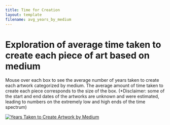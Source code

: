 ```yaml
---
title: Time for Creation
layout: template
filename: avg_years_by_medium
---
```


# Exploration of average time taken to create each piece of art based on medium 

Mouse over each box to see the average number of years taken to create each artwork categorized by medium. The average amount of time taken to create each piece corresponds to the size of the box. (*Disclaimer: some of the start and end dates of the artworks are unknown and were estimated, leading to numbers on the extremely low and high ends of the time spectrum) 


<html>

<div class='tableauPlaceholder' id='viz1618364340966' style='position: relative'><noscript><a href='#'><img alt='Years Taken to Create Artwork by Medium ' src='https:&#47;&#47;public.tableau.com&#47;static&#47;images&#47;Av&#47;Average_Years_Taken_Medium&#47;Sheet1&#47;1_rss.png' style='border: none' /></a></noscript><object class='tableauViz'  style='display:none;'><param name='host_url' value='https%3A%2F%2Fpublic.tableau.com%2F' /> <param name='embed_code_version' value='3' /> <param name='site_root' value='' /><param name='name' value='Average_Years_Taken_Medium&#47;Sheet1' /><param name='tabs' value='no' /><param name='toolbar' value='yes' /><param name='static_image' value='https:&#47;&#47;public.tableau.com&#47;static&#47;images&#47;Av&#47;Average_Years_Taken_Medium&#47;Sheet1&#47;1.png' /> <param name='animate_transition' value='yes' /><param name='display_static_image' value='yes' /><param name='display_spinner' value='yes' /><param name='display_overlay' value='yes' /><param name='display_count' value='yes' /><param name='language' value='en' /><param name='filter' value='publish=yes' /></object></div>                <script type='text/javascript'>                    var divElement = document.getElementById('viz1618364340966');                    var vizElement = divElement.getElementsByTagName('object')[0];                    vizElement.style.width='100%';vizElement.style.height=(divElement.offsetWidth*0.75)+'px';                    var scriptElement = document.createElement('script');                    scriptElement.src = 'https://public.tableau.com/javascripts/api/viz_v1.js';                    vizElement.parentNode.insertBefore(scriptElement, vizElement);                </script>

</html>
